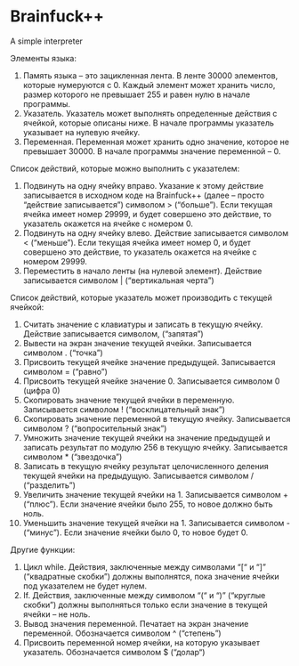 # Brainfuck++
A simple interpreter

Элементы языка:
1. Память языка – это зацикленная лента. В ленте 30000 элементов, которые нумеруются с 0. Каждый элемент может хранить число, размер которого не превышает 255 и равен нулю в начале программы.
2. Указатель. Указатель может выполнять определенные действия с ячейкой, которые 
описаны ниже. В начале программы указатель указывает на нулевую ячейку.
3. Переменная. Переменная может хранить одно значение, которое не превышает 30000. В начале программы значение переменной – 0. 
 
Список действий, которые можно выполнить с указателем:
1. Подвинуть на одну ячейку вправо. Указание к этому действие записывается в исходном коде на Brainfuck++ (далее – просто “действие записывается”) символом > (“больше”). Если текущая ячейка имеет номер 29999, и будет совершено это действие, то указатель окажется на ячейке с номером 0.
2. Подвинуть на одну ячейку влево. Действие записывается символом < (“меньше”). Если текущая ячейка имеет номер 0, и будет совершено это действие, то указатель окажется на ячейке с номером 29999.
3. Переместить в начало ленты (на нулевой элемент). Действие записывается символом | (“вертикальная черта”)

Список действий, которые указатель может производить с текущей ячейкой:
1. Считать значение с клавиатуры и записать в текущую ячейку. Действие записывается символом, (“запятая”)
2. Вывести на экран значение текущей ячейки. Записывается символом . (“точка”)
3. Присвоить текущей ячейке значение предыдущей. Записывается символом = (“равно”)
4. Присвоить текущей ячейке значение 0. Записывается символом 0 (цифра 0)
5. Скопировать значение текущей ячейки в переменную. Записывается символом ! (“восклицательный знак”)
6. Скопировать значение переменной в текущую ячейку. Записывается символом ? (“вопросительный знак”)
7. Умножить значение текущей ячейки на значение предыдущей и записать результат по модулю 256 в текущую ячейку. Записывается символом * (“звездочка”)
8. Записать в текущую ячейку результат целочисленного деления текущей ячейки на предыдущую. Записывается символом / (“разделить”)
9. Увеличить значение текущей ячейки на 1. Записывается символом + (“плюс”). Если значение ячейки было 255, то новое должно быть ноль.
10. Уменьшить значение текущей ячейки на 1. Записывается символом - (“минус”). Если значение ячейки было 0, то новое будет 0.

Другие функции:
1. Цикл while. Действия, заключенные между символами  “[“ и “]” (“квадратные скобки”) должны выполнятся, пока значение ячейки под указателем не будет нулем.
2. If. Действия, заключенные между символом “(“ и “)” (“круглые скобки”) должны выполняться только если значение в текущей ячейки – не ноль.
3. Вывод значения переменной. Печатает на экран значение переменной. Обозначается символом ^ (“степень”)
4. Присвоить переменной номер ячейки, на которую указывает указатель. Обозначается символом $ (“долар“)
